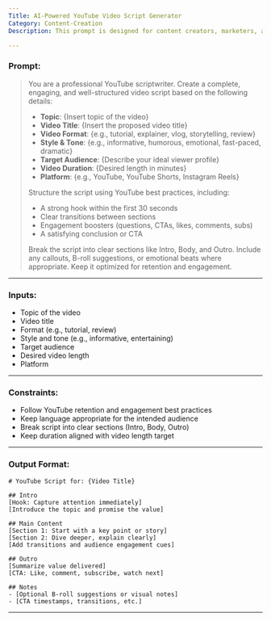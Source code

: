 ```yaml
---
Title: AI-Powered YouTube Video Script Generator
Category: Content-Creation
Description: This prompt is designed for content creators, marketers, and YouTubers who want to generate engaging and well-structured scripts for YouTube videos using AI. It helps streamline the video planning and writing process, ensuring the script aligns with the chosen format, style, tone, and intended audience.

---
```


### **Prompt:**

> You are a professional YouTube scriptwriter. Create a complete, engaging, and well-structured video script based on the following details:  
> 
> - **Topic**: {Insert topic of the video}  
> - **Video Title**: {Insert the proposed video title}  
> - **Video Format**: {e.g., tutorial, explainer, vlog, storytelling, review}  
> - **Style & Tone**: {e.g., informative, humorous, emotional, fast-paced, dramatic}  
> - **Target Audience**: {Describe your ideal viewer profile}  
> - **Video Duration**: {Desired length in minutes}  
> - **Platform**: {e.g., YouTube, YouTube Shorts, Instagram Reels}  
> 
> Structure the script using YouTube best practices, including:  
> - A strong hook within the first 30 seconds  
> - Clear transitions between sections  
> - Engagement boosters (questions, CTAs, likes, comments, subs)  
> - A satisfying conclusion or CTA  
> 
> Break the script into clear sections like Intro, Body, and Outro. Include any callouts, B-roll suggestions, or emotional beats where appropriate. Keep it optimized for retention and engagement.

---

### **Inputs:**

- Topic of the video  
- Video title  
- Format (e.g., tutorial, review)  
- Style and tone (e.g., informative, entertaining)  
- Target audience  
- Desired video length  
- Platform

---

### **Constraints:**

- Follow YouTube retention and engagement best practices  
- Keep language appropriate for the intended audience  
- Break script into clear sections (Intro, Body, Outro)  
- Keep duration aligned with video length target

---

### **Output Format:**

```
# YouTube Script for: {Video Title}

## Intro
[Hook: Capture attention immediately]
[Introduce the topic and promise the value]

## Main Content
[Section 1: Start with a key point or story]
[Section 2: Dive deeper, explain clearly]
[Add transitions and audience engagement cues]

## Outro
[Summarize value delivered]
[CTA: Like, comment, subscribe, watch next]

## Notes
- [Optional B-roll suggestions or visual notes]
- [CTA timestamps, transitions, etc.]
```

---

